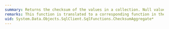 ```yaml
---
summary: Returns the checksum of the values in a collection. Null values are ignored.
remarks: This function is translated to a corresponding function in the database. For information about the corresponding SQL Server function, see [CHECKSUM_AGG (Transact-SQL)](http://go.microsoft.com/fwlink/?LinkId=140120).
uid: System.Data.Objects.SqlClient.SqlFunctions.ChecksumAggregate*
---
```

